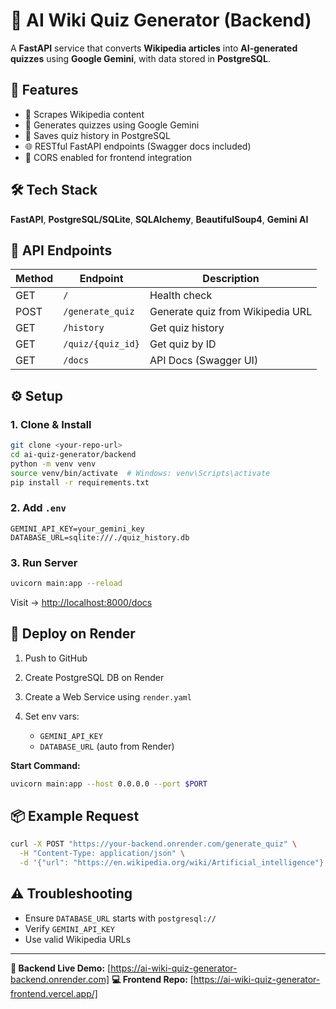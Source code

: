 # 🧠 AI Wiki Quiz Generator (Backend)

A **FastAPI** service that converts **Wikipedia articles** into **AI-generated quizzes** using **Google Gemini**, with data stored in **PostgreSQL**.

## 🚀 Features

* 📝 Scrapes Wikipedia content
* 🤖 Generates quizzes using Google Gemini
* 💾 Saves quiz history in PostgreSQL
* 🌐 RESTful FastAPI endpoints (Swagger docs included)
* 🔐 CORS enabled for frontend integration

## 🛠️ Tech Stack

**FastAPI**, **PostgreSQL/SQLite**, **SQLAlchemy**, **BeautifulSoup4**, **Gemini AI**

## 📡 API Endpoints

| Method | Endpoint          | Description                      |
| ------ | ----------------- | -------------------------------- |
| GET    | `/`               | Health check                     |
| POST   | `/generate_quiz`  | Generate quiz from Wikipedia URL |
| GET    | `/history`        | Get quiz history                 |
| GET    | `/quiz/{quiz_id}` | Get quiz by ID                   |
| GET    | `/docs`           | API Docs (Swagger UI)            |

## ⚙️ Setup

### 1. Clone & Install

```bash
git clone <your-repo-url>
cd ai-quiz-generator/backend
python -m venv venv
source venv/bin/activate  # Windows: venv\Scripts\activate
pip install -r requirements.txt
```

### 2. Add `.env`

```
GEMINI_API_KEY=your_gemini_key
DATABASE_URL=sqlite:///./quiz_history.db
```

### 3. Run Server

```bash
uvicorn main:app --reload
```

Visit → [http://localhost:8000/docs](http://localhost:8000/docs)

## 🚀 Deploy on Render

1. Push to GitHub
2. Create PostgreSQL DB on Render
3. Create a Web Service using `render.yaml`
4. Set env vars:

   * `GEMINI_API_KEY`
   * `DATABASE_URL` (auto from Render)

**Start Command:**

```bash
uvicorn main:app --host 0.0.0.0 --port $PORT
```

## 📦 Example Request

```bash
curl -X POST "https://your-backend.onrender.com/generate_quiz" \
  -H "Content-Type: application/json" \
  -d '{"url": "https://en.wikipedia.org/wiki/Artificial_intelligence"}'
```

## ⚠️ Troubleshooting

* Ensure `DATABASE_URL` starts with `postgresql://`
* Verify `GEMINI_API_KEY`
* Use valid Wikipedia URLs

---

**🧩 Backend Live Demo:** [https://ai-wiki-quiz-generator-backend.onrender.com]
**💻 Frontend Repo:** [https://ai-wiki-quiz-generator-frontend.vercel.app/]

